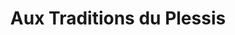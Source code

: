 ---
title: "Aux Traditions du Plessis"
url: /le-plessis-robinson/aux-traditions-du-plessis/
shop: boulangerie
---